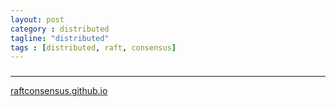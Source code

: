 ```yaml
---
layout: post
category : distributed
tagline: "distributed"
tags : [distributed, raft, consensus]
---
```

###
----------------------
[raftconsensus.github.io](http://raftconsensus.github.io/#implementations)
